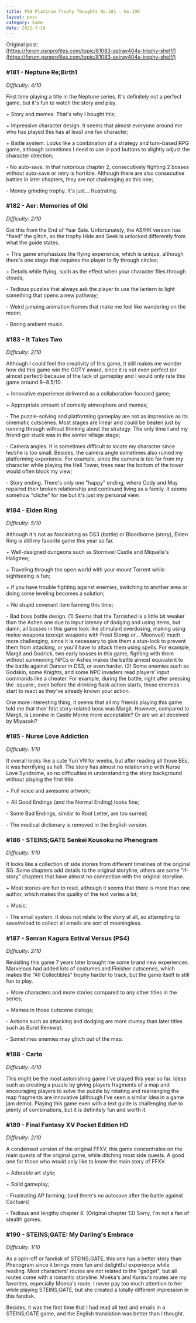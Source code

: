 ```yaml
---
title: PSN Platinum Trophy Thoughts No.181 - No.190
layout: post
category: Game
date: 2022-7-10
---
```


Original post: <br/>
[https://forum.psnprofiles.com/topic/81083-astray404s-trophy-shelf/](https://forum.psnprofiles.com/topic/81083-astray404s-trophy-shelf/)

### #181 - Neptune Re;Birth1
*Difficulty: 4/10*

First time playing a title in the Neptune series. It's definitely not a perfect game, but it's fun to watch the story and play.

\+ Story and memes. That's why I bought this;

\+ Impressive character design. It seems that almost everyone around me who has played this has at least one fav character;

\+ Battle system. Looks like a combination of a strategy and turn-based RPG game, although sometimes I need to use d-pad buttons to slightly adjust the character direction;

\- No auto-save. In that notorious chapter 2, consecutively fighting 2 bosses without auto-save or retry is horrible. Although there are also consecutive battles in later chapters, they are not challenging as this one;

\- Money grinding trophy. It's just... frustrating.

### #182 - Aer: Memories of Old
*Difficulty: 2/10*

Got this from the End of Year Sale. Unfortunately, the AS/HK version has "fixed" the glitch, so the trophy Hide and Seek is unlocked differently from what the guide states.

\+ This game emphasizes the flying experience, which is unique, although there's one stage that requires the player to fly through circles;

\+ Details while flying, such as the effect when your character flies through clouds;

\- Tedious puzzles that always ask the player to use the lantern to light something that opens a new pathway;

\- Weird jumping animation frames that make me feel like wandering on the moon;

\- Boring ambient music.

### #183 - It Takes Two
*Difficulty: 2/10*

Although I could feel the creativity of this game, it still makes me wonder how did this game win the GOTY award, since it is not even perfect (or almost perfect) because of the lack of gameplay and I would only rate this game around 8~8.5/10.

\+ Innovative experience delivered as a collaboration-focused game;

\+ Appropriate amount of comedy atmosphere and memes;

\- The puzzle-solving and platforming gameplay are not as impressive as its cinematic cutscenes. Most stages are linear and could be beaten just by running through without thinking about the strategy. The only time I and my friend got stuck was in the winter village stage; 

\- Camera angles. It is sometimes difficult to locate my character since he/she is too small. Besides, the camera angle sometimes also ruined my platforming experience. For example, since the camera is too far from my character while playing the Hell Tower, trees near the bottom of the tower would often block my view;

\- Story ending. There's only one "happy" ending, where Cody and May repaired their broken relationship and continued living as a family. It seems somehow "cliche" for me but it's just my personal view.

### #184 - Elden Ring
*Difficulty: 5/10*

Although it's not as fascinating as DS3 (battle) or Bloodborne (story), Elden Ring is still my favorite game this year so far.

\+ Well-designed dungeons such as Stormveil Castle and Miquella's Haligtree;

\+ Traveling through the open world with your mount Torrent while sightseeing is fun;

\+ If you have trouble fighting against enemies, switching to another area or doing some leveling becomes a solution;

\+ No stupid covenant item farming this time;

\- Bad boss battle design. (1) Seems that the Tarnished is a little bit weaker than the Ashen one due to input latency of dodging and using items, but damn, all bosses in this game look like stimulant overdosing, making using melee weapons (except weapons with Frost Stomp or... Moonveil) much more challenging, since it is necessary to give them a stun-lock to prevent them from attacking, or you'll have to attack them using spells. For example, Margit and Godrick, two early bosses in this game, fighting with them without summoning NPCs or Ashes makes the battle almost equivalent to the battle against Dancer in DS3, or even harder. (2) Some enemies such as Godskin, some Knights, and some NPC invaders read players' input commands like a cheater. For example, during the battle, right after pressing the :square:, even before the drinking flask action starts, those enemies start to react as they've already known your action.

One more interesting thing, it seems that all my friends playing this game told me that their first story-related boss was Margit. However, compared to Margit, is Leonine in Castle Morne more acceptable? Or are we all deceived by Miyazaki?

### #185 - Nurse Love Addiction
*Difficulty: 1/10*

It overall looks like a cute Yuri VN for weebs, but after reading all those BEs, it was horrifying as hell. The story has almost no relationship with Nurse Love Syndrome, so no difficulties in understanding the story background without playing the first title.

\+ Full voice and awesome artwork;

\+ All Good Endings (and the Normal Ending) looks fine;

\- Some Bad Endings, similar to Root Letter, are too surreal;

\- The medical dictionary is removed in the English version.

### #186 - STEINS;GATE Senkei Kousoku no Phenogram
*Difficulty: 1/10*
  
It looks like a collection of side stories from different timelines of  the original SG. Some chapters add details to the original storyline,  others are some "if-story" chapters that have almost no connection with  the original storyline.
  
\+ Most stories are fun to read, although it seems that there is more  than one author, which makes the quality of the text varies a lot;
  
\+ Music;
  
\- The email system. It does not relate to the story at all, so  attempting to save/reload to collect all emails are sort of meaningless.

### #187 - Senran Kagura Estival Versus (PS4)
*Difficulty: 2/10*

Revisiting this game 7 years later brought me some brand new  experiences. Marvelous had added lots of costumes and Finisher  cutscenes, which makes the "All Collectibles" trophy harder to track,  but the game itself is still fun to play.
  
\+ More characters and more stories compared to any other titles in the series;
  
\+ Memes in those cutscene dialogs;
  
\- Actions such as attacking and dodging are more clumsy than later titles such as Burst Renewal;
  
\- Sometimes enemies may glitch out of the map.
  
### #188 - Carto
*Difficulty: 4/10*

This might be the most astonishing game I've played this year so far.  Ideas such as creating a puzzle by giving players fragments of a map and  encouraging players to solve the puzzle by rotating and rearranging the  map fragments are innovative (although I've seen a similar idea in a  game jam demo). Playing this game even with a text guide is challenging  due to plenty of combinations, but it is definitely fun and worth it.

### #189 - Final Fantasy XV Pocket Edition HD
*Difficulty: 2/10*

A condensed version of the original FFXV, this game concentrates on the  main quests of the original game, while ditching most side quests. A  good one for those who would only like to know the main story of FFXV.
  
\+ Adorable art style;
  
\+ Solid gameplay;
  
\- Frustrating AP farming; (and there's no autosave after the battle against Cactuars)
  
\- Tedious and lengthy chapter 8. (Original chapter 13) Sorry, I'm not a fan of stealth games.

### #190 - STEINS;GATE: My Darling's Embrace
*Difficulty: 1/10*

As a spin-off or fandisk of STEINS;GATE, this one has a better story  than Phenogram since it brings more fun and delightful experience while  reading. Most characters' routes are not related to the "gadget", but  all routes come with a romantic storyline. Moeka's and Kurisu's routes  are my favorites, especially Moeka's route. I never pay too much  attention to her while playing STEINS;GATE, but she created a totally  different impression in this fandisk.
  
Besides, it was the first time that I had read all text and emails in a  STEINS;GATE game, and the English translation was better than I  thought.

